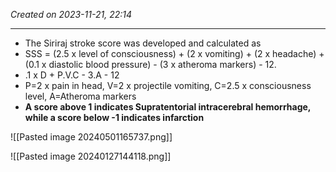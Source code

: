 *Created on 2023-11-21, 22:14* 

---
- The Siriraj stroke score was developed and calculated as 
-  SSS = (2.5 x level of consciousness) + (2 x vomiting) + (2 x headache) + (0.1 x diastolic blood pressure) - (3 x atheroma markers) - 12. 
- .1 x D + P.V.C - 3.A - 12 
- P=2 x pain in head, V=2 x projectile vomiting, C=2.5 x consciousness level, A=Atheroma markers
- **A score above 1 indicates Supratentorial intracerebral hemorrhage, while a score below -1 indicates infarction**

![[Pasted image 20240501165737.png]]

![[Pasted image 20240127144118.png]]